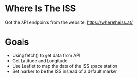 # Where Is The ISS

Got the API endpoints from the website: https://wheretheiss.at/

# Goals

* Using fetch() to get data from API
* Get Latitude and Longitude
* Use Leaflet to map the data of the ISS space station
* Set marker to be the ISS instead of a default marker
